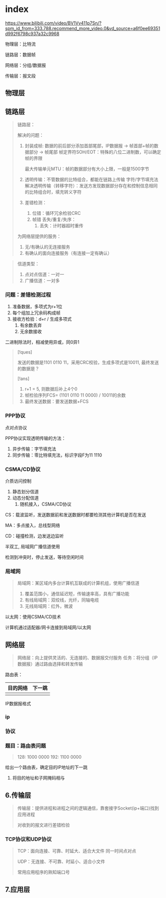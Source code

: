 

# index

https://www.bilibili.com/video/BV1Vv411p7Sn/?spm_id_from=333.788.recommend_more_video.0&vd_source=a6f0ee69351d992f6798c937a32c9968



物理层：比特流

链路层：数据帧

网络层：分组/数据报

传输层：报文段



## 物理层



## 链路层

> 链路层：
>
> 解决的问题：
>
> 1. 封装成帧: 数据的前后部分添加首部尾部，IP数据报 → 帧首部+帧的数据部分 → 帧尾部
>     帧定界符SOH/EOT：特殊的八位二进制数，可以确定帧的界限
>
>     最大传输单元MTU：帧的数据部分有大小上限，一般是1500字节
>
> 2. 透明传输：不管数据的比特组合，都能在链路上传输
>     字符/字节填充法解决透明传输（转移字符）：发送方发现数据部分存在和控制信息相同的比特组合时，填充转义字符
>
> 3. 差错检测：
>
>     1. 位错：循环冗余检验CRC
>     2. 帧错 丢失/重复/失序：
>         1. 丢失：计时器超时重传
>
> 为网络层提供的服务：
>
> 1. 无/有确认的无连接服务
> 2. 有确认的面向连接服务（有连接一定有确认）



> 信道类型：
>
> 1. 点对点信道：一对一
> 2. 广播信道：一对多

### 问题：差错检测过程

1. 准备数据，多项式为r+1位
2. 每个组加上冗余码构成帧
3. 接收方检验：d+r / 生成多项式
    1. 有余数丢弃
    2. 无余数接收

二进制除法时，相减使用异或，同0异1

> [!ques]
>
> 发送的数据是1101 0110 11，采用CRC校验，生成多项式是10011, 最终发送的数据是？
>
> [!ans]
>
> 1. r+1 = 5, 则数据后补上4个0
> 2. 帧检验序列FCS= (1101 0110 11 0000) / 10011的余数
> 3. 最终发送数据：要发送数据+FCS



### PPP协议

点对点协议

PPP协议实现透明传输的方法：

1. 异步传输：字节填充法
2. 同步传输：零比特填充法，标识字段F为11 1110

### CSMA/CD协议

介质访问控制

1. 静态划分信道
2. 动态分配信道
    1. 随机接入，CSMA/CD协议

CS：载波监听，发送数据前和发送数据时都要检测其他计算机是否在发送

MA：多点接入，总线型网络

CD：碰撞检测，边发送边监听

半双工, 局域网广播信道使用

检测到冲突时，停止发送，等待空闲时间



### 局域网

> 局域网：某区域内多台计算机互联成的计算机组，使用广播信道
>
> 1. 覆盖范围小，通信延迟短，传输速率高，具有广播功能
> 2. 有线局域网：双绞线，光纤，同轴电缆
> 3. 无线局域网：红外，微波

以太网：使用CSMA/CD技术

计算机通过适配器/网卡连接到局域网/以太网

## 网络层

> 网络层：向上提供灵活的、无连接的、数据报交付服务
> 任务：将分组（IP数据报）通过路由选择和转发传输

路由表：

| 目的网络 | 下一跳 |
| -------- | ------ |
|          |        |

IP数据报格式



### ip

### 协议

### 题目：路由表问题

> 128: 1000 0000
> 192: 1100 0000

给出一个路由表，确定目的IP地址的下一跳

1. 将目的地址和子网掩码相与

## 6.传输层

> 传输层：提供进程和进程之间的逻辑通信，靠套接字Socket(ip+端口)找到应用进程
>
> 对收到的报文进行差错检验
>
> 

### TCP协议和UDP协议

> TCP：面向连接、可靠、时延大、适合大文件
> 同一时间点对点
>
> UDP：无连接、不可靠、时延小、适合小文件
>
> 常用应用程序的熟知端口号



## 7.应用层